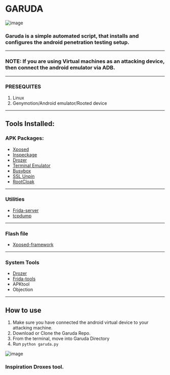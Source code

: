 # GARUDA

![image](https://user-images.githubusercontent.com/100226024/155191796-04b494f7-90c1-4e10-b9c0-1f8f01c9dd65.png)




### Garuda is a simple automated script, that installs and configures the android penetration testing setup.
---
### NOTE: If you are using Virtual machines as an attacking device, then connect the android emulator via ADB.
---

### PRESEQUITES
1. Linux
2. Genymotion/Android emulator/Rooted device


---

## Tools Installed:

### APK Packages:

* [Xposed](http://repo.xposed.info/module/de.robv.android.xposed.installer)
* [Inspeckage](https://github.com/ac-pm/Inspeckage)
* [Drozer](https://labs.mwrinfosecurity.com/tools/drozer/)
* [Terminal Emulator](https://play.google.com/store/apps/details?id=jackpal.androidterm&hl=en)
* [Busybox](https://play.google.com/store/apps/details?id=stericson.busybox)
* [SSL Unpin](https://github.com/ac-pm/SSLUnpinning_Xposed)
* [RootCloak](http://repo.xposed.info/module/com.devadvance.rootcloak2)

---

### Utilities

* [Frida-server](https://frida.re/)
* [tcpdump](https://www.androidtcpdump.com/)

---

### Flash file

* [Xposed-framework](https://repo.xposed.info/)

---

### System Tools

* [Drozer](https://labs.mwrinfosecurity.com/tools/drozer/)
* [Frida-tools](https://frida.re/)
* APKtool
* Objection

---

## How to use
1. Make sure you have connected the android virtual device to your attacking machine.
2. Download or Clone the Garuda Repo.
3. From the terminal, move into Garuda Directory
4. Run ```python garuda.py```

![image](https://user-images.githubusercontent.com/100226024/155191673-6ab5cf70-6ec1-432b-b0bc-e379088462ef.png)


### Inspiration Droxes tool.


